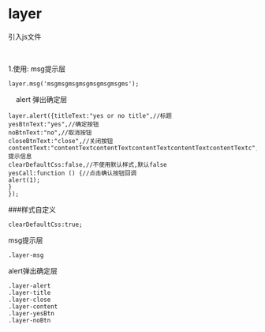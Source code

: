 # layer   
引入js文件

    <script type="text/javascript" src="carousel.js"></script>

1.使用:
msg提示层

    layer.msg('msgmsgmsgmsgmsgmsgmsgms');
    
alert 弹出确定层


    layer.alert({titleText:"yes or no title",//标题
    yesBtnText:"yes",//确定按钮
    noBtnText:"no",//取消按钮
    closeBtnText:"close",//关闭按钮
    contentText:"contentTextcontentTextcontentTextcontentTextcontentTextc",//提示信息
    clearDefaultCss:false,//不使用默认样式,默认false
    yesCall:function () {//点击确认按钮回调
    alert(1);
    }
    });


###样式自定义  


    clearDefaultCss:true;

msg提示层 

    .layer-msg


alert弹出确定层


    .layer-alert
    .layer-title
    .layer-close
    .layer-content
    .layer-yesBtn
    .layer-noBtn